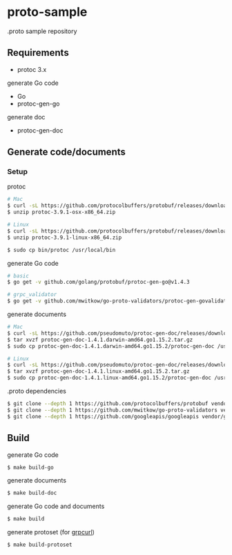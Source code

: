 # proto-sample

.proto sample repository

## Requirements

* protoc 3.x

generate Go code

* Go
* protoc-gen-go

generate doc

* protoc-gen-doc

## Generate code/documents

### Setup

protoc

```bash
# Mac
$ curl -sL https://github.com/protocolbuffers/protobuf/releases/download/v3.9.1/protoc-3.9.1-osx-x86_64.zip -o protoc-3.9.1-osx-x86_64.zip
$ unzip protoc-3.9.1-osx-x86_64.zip

# Linux
$ curl -sL https://github.com/protocolbuffers/protobuf/releases/download/v3.9.1/protoc-3.9.1-linux-x86_64.zip -o protoc-3.9.1-linux-x86_64.zip
$ unzip protoc-3.9.1-linux-x86_64.zip
```

```bash
$ sudo cp bin/protoc /usr/local/bin
```

generate Go code

```bash
# basic
$ go get -v github.com/golang/protobuf/protoc-gen-go@v1.4.3

# grpc_validator
$ go get -v github.com/mwitkow/go-proto-validators/protoc-gen-govalidators@v0.3.2

```

generate documents

```bash
# Mac
$ curl -sL https://github.com/pseudomuto/protoc-gen-doc/releases/download/v1.4.1/protoc-gen-doc-1.4.1.darwin-amd64.go1.15.2.tar.gz -o protoc-gen-doc-1.4.1.darwin-amd64.go1.15.2.tar.gz
$ tar xvzf protoc-gen-doc-1.4.1.darwin-amd64.go1.15.2.tar.gz
$ sudo cp protoc-gen-doc-1.4.1.darwin-amd64.go1.15.2/protoc-gen-doc /usr/local/bin

# Linux
$ curl -sL https://github.com/pseudomuto/protoc-gen-doc/releases/download/v1.4.1/protoc-gen-doc-1.4.1.linux-amd64.go1.15.2.tar.gz -o protoc-gen-doc-1.4.1.linux-amd64.go1.15.2.tar.gz
$ tar xvzf protoc-gen-doc-1.4.1.linux-amd64.go1.15.2.tar.gz
$ sudo cp protoc-gen-doc-1.4.1.linux-amd64.go1.15.2/protoc-gen-doc /usr/local/bin
```

.proto dependencies

```bash
$ git clone --depth 1 https://github.com/protocolbuffers/protobuf vendor/github.com/protocolbuffers/protobuf
$ git clone --depth 1 https://github.com/mwitkow/go-proto-validators vendor/github.com/mwitkow/go-proto-validators
$ git clone --depth 1 https://github.com/googleapis/googleapis vendor/github.com/googleapis/googleapis
```

## Build

generate Go code

```bash
$ make build-go
```

generate documents

```bash
$ make build-doc
```

generate Go code and documents

```bash
$ make build
```

generate protoset (for [grpcurl](https://github.com/fullstorydev/grpcurl))

```bash
$ make build-protoset
```
